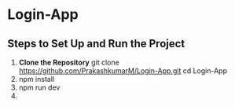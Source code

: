# Login-App

## Steps to Set Up and Run the Project

1. **Clone the Repository**
   git clone https://github.com/PrakashkumarM/Login-App.git
   cd Login-App
2. npm install
3. npm run dev
4. 